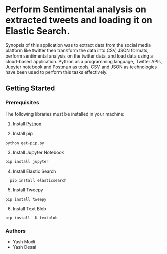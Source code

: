 # Perform Sentimental analysis on extracted tweets and loading it on Elastic Search.

Synopsis of this application was to extract data from the social media platform like twitter then transform the data into CSV, JSON formats, perform sentimental analysis on the twitter data, and load data using a cloud-based application. Python as a programming language, Twitter APIs, Jupyter notebook and Postman as tools, CSV and JSON as technologies have been used to perform this tasks effectively.

## Getting Started


### Prerequisites
The following libraries must be installed in your machine:

1. Install [Python](https://www.python.org/downloads/).

2. Install pip
```
python get-pip.py
```
3. Install Jupyter Notebook
```
pip install jupyter
```
4. Install Elastic Search
```
  pip install elasticsearch
```
5. Install Tweepy
```
pip install tweepy
```
6. Install Text Blob
```
pip install -U textblob
```
### Authors
- Yash Modi
- Yash Desai
